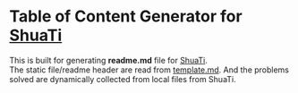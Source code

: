 # Table of Content Generator for [ShuaTi](https://github.com/Tony-Hu/ShuaTi-Online.Judge.Problems.Solving)
This is built for generating **readme.md** file for [ShuaTi](https://github.com/Tony-Hu/ShuaTi-Online.Judge.Problems.Solving). <br>
The static file/readme header are read from [template.md](https://github.com/Tony-Hu/TocGenerator/blob/master/template.md). And the problems solved are dynamically collected from local files from ShuaTi.